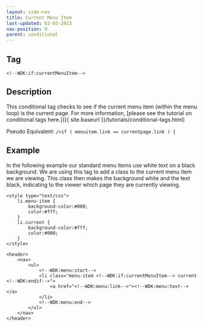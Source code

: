 ```yaml
---
layout: side-nav
title: Current Menu Item
last-updated: 03-03-2013
nav-position: 9
parent: conditional
---
```



## Tag

`<!--WDK:if:currentMenuItem-->`

## Description

This conditional tag checks to see if the current menu item (within the menu loop) is the current page.
For more information, [please see the tutorial on conditional tags here.]({{ site.baseurl }}/tutorials/conditional-tags.html)

Pseudo Equivalent:
`/>if ( menuitem.link == currentpage.link ) {`

## Example
In the following example our standard menu items use white text on a black background. We are using this tag to add a class to the current menu item we are viewing. This class then makes the background white and the text black, indicating to the viewer which page they are currently viewing.

~~~
<style type="text/css">
	li.menu-item {
		background-color:#000;
		color:#fff;
	}
	li.current {
		background-color:#fff;
		color:#000;
	}
</style>

<header>
	<nav>
		<ul>
			<!--WDK:menu:start-->
			<li class="menu-item <!--WDK:if:currentMenuItem--> current <!--WDK:endif-->">
				<a href="<!--WDK:menu:link-->"><!--WDK:menu:text--></a>
			</li>
			<!--WDK:menu:end-->
		</ul>
	</nav>
</header>
~~~